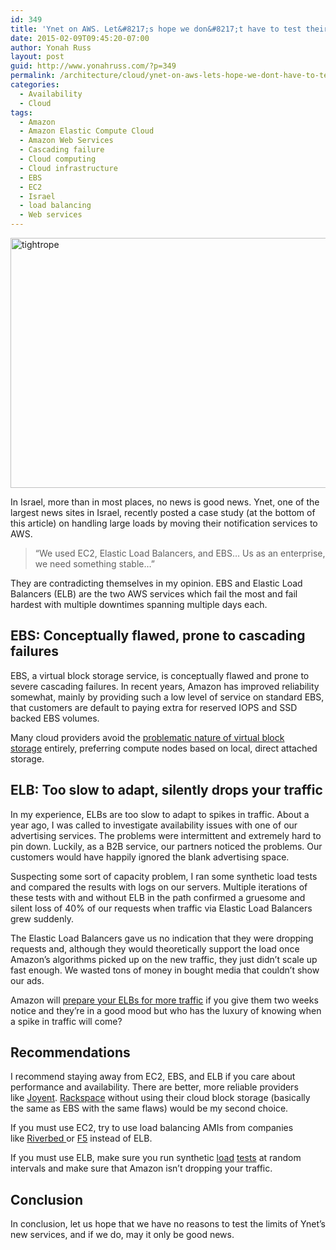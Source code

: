 ```yaml
---
id: 349
title: 'Ynet on AWS. Let&#8217;s hope we don&#8217;t have to test their limits.'
date: 2015-02-09T09:45:20-07:00
author: Yonah Russ
layout: post
guid: http://www.yonahruss.com/?p=349
permalink: /architecture/cloud/ynet-on-aws-lets-hope-we-dont-have-to-test-their-limits.html
categories:
  - Availability
  - Cloud
tags:
  - Amazon
  - Amazon Elastic Compute Cloud
  - Amazon Web Services
  - Cascading failure
  - Cloud computing
  - Cloud infrastructure
  - EBS
  - EC2
  - Israel
  - load balancing
  - Web services
---
```

<img class="aligncenter size-full wp-image-350" src="http://www.yonahruss.com/wordpress/wp-content/uploads/2016/01/tightrope.jpg" alt="tightrope" width="698" height="400" srcset="http://www.yonahruss.com/wordpress/wp-content/uploads/2016/01/tightrope.jpg 698w, http://www.yonahruss.com/wordpress/wp-content/uploads/2016/01/tightrope-300x172.jpg 300w" sizes="(max-width: 698px) 100vw, 698px" />

In Israel, more than in most places, no news is good news. Ynet, one of the largest news sites in Israel, recently posted a case study (at the bottom of this article) on handling large loads by moving their notification services to AWS.

> &#8220;We used EC2, Elastic Load Balancers, and EBS&#8230; Us as an enterprise, we need something stable&#8230;&#8221;

They are contradicting themselves in my opinion. EBS and Elastic Load Balancers (ELB) are the two AWS services which fail the most and fail hardest with multiple downtimes spanning multiple days each.

## EBS: Conceptually flawed, prone to cascading failures

EBS, a virtual block storage service, is conceptually flawed and prone to severe cascading failures. In recent years, Amazon has improved reliability somewhat, mainly by providing such a low level of service on standard EBS, that customers are default to paying extra for reserved IOPS and SSD backed EBS volumes.

Many cloud providers avoid the <a href="https://www.joyent.com/blog/network-storage-in-the-cloud-delicious-but-deadly/" target="_blank" rel="nofollow">problematic nature of virtual block storage</a> entirely, preferring compute nodes based on local, direct attached storage.

## ELB: Too slow to adapt, silently drops your traffic

In my experience, ELBs are too slow to adapt to spikes in traffic. About a year ago, I was called to investigate availability issues with one of our advertising services. The problems were intermittent and extremely hard to pin down. Luckily, as a B2B service, our partners noticed the problems. Our customers would have happily ignored the blank advertising space.

Suspecting some sort of capacity problem, I ran some synthetic load tests and compared the results with logs on our servers. Multiple iterations of these tests with and without ELB in the path confirmed a gruesome and silent loss of 40% of our requests when traffic via Elastic Load Balancers grew suddenly.

The Elastic Load Balancers gave us no indication that they were dropping requests and, although they would theoretically support the load once Amazon&#8217;s algorithms picked up on the new traffic, they just didn&#8217;t scale up fast enough. We wasted tons of money in bought media that couldn&#8217;t show our ads.

Amazon will <a href="https://aws.amazon.com/articles/1636185810492479#pre-warming" target="_blank" rel="nofollow">prepare your ELBs for more traffic</a> if you give them two weeks notice and they&#8217;re in a good mood but who has the luxury of knowing when a spike in traffic will come?

## Recommendations

I recommend staying away from EC2, EBS, and ELB if you care about performance and availability. There are better, more reliable providers like <a href="https://www.joyent.com/" target="_blank" rel="nofollow">Joyent</a>. <a href="http://www.rackspace.com/" target="_blank" rel="nofollow">Rackspace</a> without using their cloud block storage (basically the same as EBS with the same flaws) would be my second choice.

If you must use EC2, try to use load balancing AMIs from companies like <a href="https://aws.amazon.com/marketplace/seller-profile?id=325de86e-df57-4cfa-907d-9450285549c5" target="_blank" rel="nofollow">Riverbed </a>or <a href="https://aws.amazon.com/marketplace/seller-profile?id=74d946f0-fa54-4d9f-99e8-ff3bd8eb2745" target="_blank" rel="nofollow">F5</a> instead of ELB.

If you must use ELB, make sure you run synthetic <a href="https://loader.io/" target="_blank" rel="nofollow">load</a> <a href="http://blazemeter.com/" target="_blank" rel="nofollow">tests</a> at random intervals and make sure that Amazon isn&#8217;t dropping your traffic.

## Conclusion

In conclusion, let us hope that we have no reasons to test the limits of Ynet&#8217;s new services, and if we do, may it only be good news.